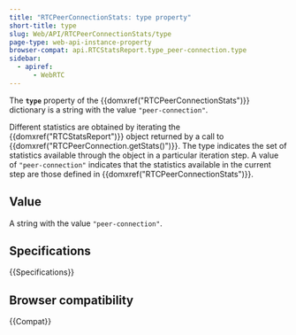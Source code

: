 ```yaml
---
title: "RTCPeerConnectionStats: type property"
short-title: type
slug: Web/API/RTCPeerConnectionStats/type
page-type: web-api-instance-property
browser-compat: api.RTCStatsReport.type_peer-connection.type
sidebar:
  - apiref:
      - WebRTC
---
```


The **`type`** property of the {{domxref("RTCPeerConnectionStats")}} dictionary is a string with the value `"peer-connection"`.

Different statistics are obtained by iterating the {{domxref("RTCStatsReport")}} object returned by a call to {{domxref("RTCPeerConnection.getStats()")}}.
The type indicates the set of statistics available through the object in a particular iteration step.
A value of `"peer-connection"` indicates that the statistics available in the current step are those defined in {{domxref("RTCPeerConnectionStats")}}.

## Value

A string with the value `"peer-connection"`.

## Specifications

{{Specifications}}

## Browser compatibility

{{Compat}}
